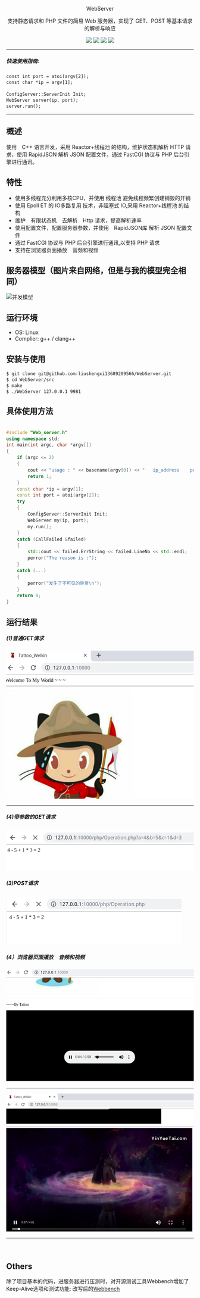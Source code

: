 <div align="center">

WebServer


支持静态请求和 PHP 文件的简易 Web 服务器，实现了 GET、POST 等基本请求的解析与响应

![](https://img.shields.io/badge/release-v1.0-blue.svg)
![](https://img.shields.io/badge/build-passing-green.svg)
![](https://img.shields.io/badge/dependencies-up%20to%20date-green.svg)
![](https://img.shields.io/badge/license-MIT-blue.svg)

</div>

--------

##### 快速使用指南:

```
const int port = atoi(argv[2]);
const char *ip = argv[1];

ConfigServer::ServerInit Init;
WebServer server(ip, port);
server.run();

```
--------

## 概述

使用　C++ 语言开发，采用 Reactor+线程池 的结构，维护状态机解析 HTTP 请求，使用 RapidJSON 解析 JSON 配置文件，通过 FastCGI 协议与 PHP 后台引擎进行通讯。

## 特性

- 使用多线程充分利用多核CPU，并使用 线程池 避免线程频繁创建销毁的开销
- 使用 Epoll ET 的 IO多路复用 技术，非阻塞式 IO,采用 Reactor+线程池 的结构
- 维护　有限状态机　去解析　Http 请求，提高解析速率
- 使用配置文件，配置服务器参数，并使用　RapidJSON库 解析 JSON 配置文件
- 通过 FastCGI 协议与 PHP 后台引擎进行通讯,以支持 PHP 请求　
- 支持在浏览器页面播放　音频和视频

## 服务器模型（图片来自网络，但是与我的模型完全相同）

![并发模型](https://github.com/linyacool/WebServer/blob/master/datum/model.png)


## 运行环境

* OS: Linux 
* Complier: g++ / clang++ 

## 安装与使用
    $ git clone git@github.com:liushengxi13689209566/WebServer.git
	$ cd WebServer/src
    $ make 
    $ ./WebServer 127.0.0.1 9981

## 具体使用方法　
```cpp

#include "Web_server.h"
using namespace std;
int main(int argc, char *argv[])
{
	if (argc <= 2)
	{
		cout << "usage : " << basename(argv[0]) << "   ip_address    port_number   " << endl;
		return 1;
	}
	const char *ip = argv[1];
	const int port = atoi(argv[2]);
	try
	{
		ConfigServer::ServerInit Init;
		WebServer my(ip, port);
		my.run();
	}
	catch (CallFailed &failed)
	{
		std::cout << failed.ErrString << failed.LineNo << std::endl;
		perror("The reason is :");
	}
	catch (...)
	{
		perror("发生了不可见的异常\n");
	}
	return 0;
}
```
## 运行结果
##### (1)普通GET请求

![](https://github.com/liushengxi13689209566/WebServer/blob/master/image/get.png)

----- 

##### (4)带参数的GET请求
![](https://github.com/liushengxi13689209566/WebServer/blob/master/image/get_01.png)
----- 

##### (3)POST请求
![](https://github.com/liushengxi13689209566/WebServer/blob/master/image/post.png)
----- 

##### (4）浏览器页面播放　音频和视频
![](https://github.com/liushengxi13689209566/WebServer/blob/master/image/music.png)

----- 

![](https://github.com/liushengxi13689209566/WebServer/blob/master/image/video.png)

------
　




## Others
除了项目基本的代码，进服务器进行压测时，对开源测试工具Webbench增加了Keep-Alive选项和测试功能: 改写后的[Webbench](https://github.com/linyacool/WebBench)

## 

